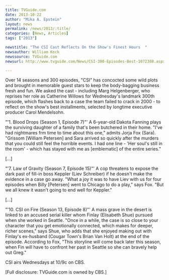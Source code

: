 ```yaml
---
title: TVGuide.com
date: 2013-10-22
author: "Mika A. Epstein"
layout: news
permalink: /news/2013/:title/
categories: [News, Articles]
tags: ["2013"]

newstitle: "The CSI Cast Reflects On the Show's Finest Hours  "
newsauthor: William Keck
newssource: TVGuide.com
newsurl: http://www.tvguide.com/News/CSI-300-Episodes-Best-1072388.aspx

---
```


Over 14 seasons and 300 episodes, "CSI" has concocted some wild plots and brought in memorable guest stars to keep the body-bagging business fresh and fun. We asked the cast - including Marg Helgenberger, who reprises her role as Catherine Willows for Wednesday's landmark 300th episode, which flashes back to a case the team failed to crack in 2000 - to reflect on the show's best installments, selected by longtime executive producer Carol Mendelsohn.

"'1. Blood Drops (Season 1, Episode 7)"' A 6-year-old Dakota Fanning plays the surviving daughter of a family that's been butchered in their home. "I've had nightmares frm time to time about this one," admits Jorja Fox (Sara). "Grissom [William Petersen] and Sara arrived so quickly after the murders that you could still feel the horrible events. I had one line - 'Her soul's still in the room' - which has stayed with me as [emblematic] of the entire series."

[...]

"'7. Law of Gravity (Season 7, Episode 15)"' A cop threatens to expose the dark past of fill-in boss Keppler (Liev Schreiber) if he doesn't make the evidence in a case go away. "What a joy it was to have Liev with us for four episodes when Billy [Petersen] went to Chicago to do a play," says Fox. "But we all knew it wasn't going to end well for Keppler."

[...]

"'10. CSI on Fire (Season 13, Episode 8)"' A mass grave in the desert is linked to an accused serial killer whom Finlay (Elisabeth Shue) pursued when she worked in Seattle. "Once in a while, the case is so close to your character that you get emotionally connected, which makes for deeper, richer scenes," says Shue, who adds that she enjoyed making out with Finlay's ex-husband (Cougar Town's Brian Van Holt) at the end of the episode. According to Fox, "This storyline will come back later this season, when Fin will have to confront her past in Seattle so she can bravely help out Greg."

CSI airs Wednesdays at 10/9c on CBS.

[Full disclosure: TVGuide.com is owned by CBS.]

